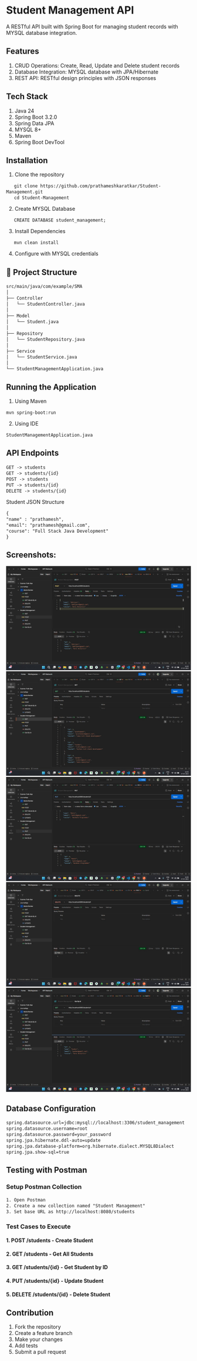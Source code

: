 # Student Management API

A RESTful API built with Spring Boot for managing student records with MYSQL database integration.

## Features
 1. CRUD Operations: Create, Read, Update and Delete student records
 2. Database Integration: MYSQL database with JPA/Hibernate
 3. REST API: RESTful design principles with JSON responses


## Tech Stack
 1. Java 24
 2. Spring Boot 3.2.0
 3. Spring Data JPA
 4. MYSQL 8+
 5. Maven
 6. Spring Boot DevTool 

## Installation
 1. Clone the repository
 ```
    git clone https://github.com/prathameshkaratkar/Student-Management.git
    cd Student-Management

 ```
 2. Create MYSQL Database
 ```
    CREATE DATABASE student_management;
 ```
 3. Install Dependencies
 ```
    mvn clean install
 ```
 4. Configure with MYSQL credentials

## 📁 Project Structure
```
src/main/java/com/example/SMA
│
├── Controller
│   └── StudentController.java
│
├── Model
│   └── Student.java
│
├── Repository
│   └── StudentRepository.java
│
├── Service
│   └── StudentService.java
│
└── StudentManagementApplication.java
```

## Running the Application
 1. Using Maven
 ```
 mvn spring-boot:run
 ```
 2. Using IDE
 ```
 StudentManagementApplication.java
 ```

## API Endpoints
 ```
 GET -> students
 GET -> students/{id}
 POST -> students
 PUT -> students/{id}
 DELETE -> students/{id}
 ```

Student JSON Structure
```
{
"name" : "prathamesh",
"email": "prathamesh@gmail.com",
"course": "Full Stack Java Development"
}
```

## Screenshots:
![POST Success](screenshots/PostMapping.jpg)
![GET All](screenshots/GetMapping.jpg)
![PUT Update](screenshots/PutMapping.jpg)
![DELETE](screenshots/DeleteMapping.jpg)
![GET BY Id](screenshots/GetById.jpg)


## Database Configuration
```
spring.datasource.url=jdbc:mysql://localhost:3306/student_management
spring.datasource.username=root
spring.datasource.password=your_password
spring.jpa.hibernate.ddl-auto=update
spring.jpa.database-platform=org.hibernate.dialect.MYSQL8Dialect
spring.jpa.show-sql=true

```

## Testing with Postman
### Setup Postman Collection
```
1. Open Postman
2. Create a new collection named "Student Management"
3. Set base URL as http://localhost:8080/students
```

### Test Cases to Execute
#### 1. POST /students - Create Student
#### 2. GET /students - Get All Students
#### 3. GET /students/{id} - Get Student by ID
#### 4. PUT /students/{id} - Update Student 
#### 5. DELETE /students/{id} - Delete Student


## Contribution
1. Fork the repository
2. Create a feature branch
3. Make your changes
4. Add tests
5. Submit a pull request